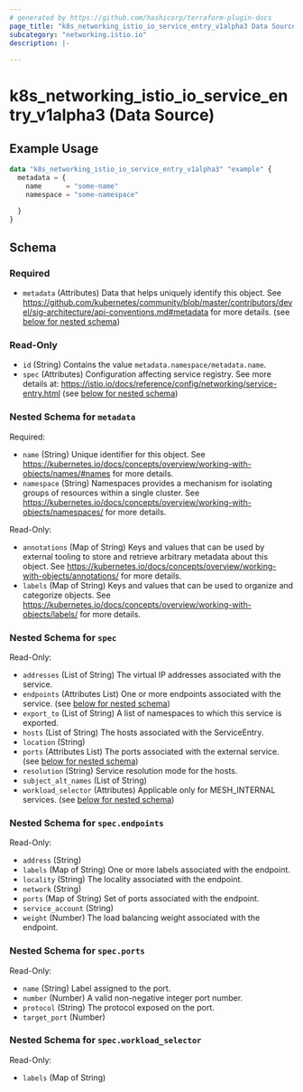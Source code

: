 ```yaml
---
# generated by https://github.com/hashicorp/terraform-plugin-docs
page_title: "k8s_networking_istio_io_service_entry_v1alpha3 Data Source - terraform-provider-k8s"
subcategory: "networking.istio.io"
description: |-
  
---
```


# k8s_networking_istio_io_service_entry_v1alpha3 (Data Source)



## Example Usage

```terraform
data "k8s_networking_istio_io_service_entry_v1alpha3" "example" {
  metadata = {
    name      = "some-name"
    namespace = "some-namespace"

  }
}
```

<!-- schema generated by tfplugindocs -->
## Schema

### Required

- `metadata` (Attributes) Data that helps uniquely identify this object. See https://github.com/kubernetes/community/blob/master/contributors/devel/sig-architecture/api-conventions.md#metadata for more details. (see [below for nested schema](#nestedatt--metadata))

### Read-Only

- `id` (String) Contains the value `metadata.namespace/metadata.name`.
- `spec` (Attributes) Configuration affecting service registry. See more details at: https://istio.io/docs/reference/config/networking/service-entry.html (see [below for nested schema](#nestedatt--spec))

<a id="nestedatt--metadata"></a>
### Nested Schema for `metadata`

Required:

- `name` (String) Unique identifier for this object. See https://kubernetes.io/docs/concepts/overview/working-with-objects/names/#names for more details.
- `namespace` (String) Namespaces provides a mechanism for isolating groups of resources within a single cluster. See https://kubernetes.io/docs/concepts/overview/working-with-objects/namespaces/ for more details.

Read-Only:

- `annotations` (Map of String) Keys and values that can be used by external tooling to store and retrieve arbitrary metadata about this object. See https://kubernetes.io/docs/concepts/overview/working-with-objects/annotations/ for more details.
- `labels` (Map of String) Keys and values that can be used to organize and categorize objects. See https://kubernetes.io/docs/concepts/overview/working-with-objects/labels/ for more details.


<a id="nestedatt--spec"></a>
### Nested Schema for `spec`

Read-Only:

- `addresses` (List of String) The virtual IP addresses associated with the service.
- `endpoints` (Attributes List) One or more endpoints associated with the service. (see [below for nested schema](#nestedatt--spec--endpoints))
- `export_to` (List of String) A list of namespaces to which this service is exported.
- `hosts` (List of String) The hosts associated with the ServiceEntry.
- `location` (String)
- `ports` (Attributes List) The ports associated with the external service. (see [below for nested schema](#nestedatt--spec--ports))
- `resolution` (String) Service resolution mode for the hosts.
- `subject_alt_names` (List of String)
- `workload_selector` (Attributes) Applicable only for MESH_INTERNAL services. (see [below for nested schema](#nestedatt--spec--workload_selector))

<a id="nestedatt--spec--endpoints"></a>
### Nested Schema for `spec.endpoints`

Read-Only:

- `address` (String)
- `labels` (Map of String) One or more labels associated with the endpoint.
- `locality` (String) The locality associated with the endpoint.
- `network` (String)
- `ports` (Map of String) Set of ports associated with the endpoint.
- `service_account` (String)
- `weight` (Number) The load balancing weight associated with the endpoint.


<a id="nestedatt--spec--ports"></a>
### Nested Schema for `spec.ports`

Read-Only:

- `name` (String) Label assigned to the port.
- `number` (Number) A valid non-negative integer port number.
- `protocol` (String) The protocol exposed on the port.
- `target_port` (Number)


<a id="nestedatt--spec--workload_selector"></a>
### Nested Schema for `spec.workload_selector`

Read-Only:

- `labels` (Map of String)
